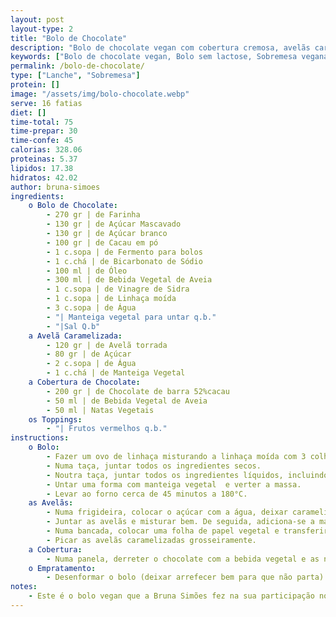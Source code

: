 ```yaml
---
layout: post
layout-type: 2
title: "Bolo de Chocolate"
description: "Bolo de chocolate vegan com cobertura cremosa, avelãs caramelizadas e frutos vermelhos"
keywords: ["Bolo de chocolate vegan, Bolo sem lactose, Sobremesa vegana, Como fazer bolo vegano com avelãs caramelizadas, Bolo sem ovos e sem leite com chocolate e frutos vermelhos, Receita de sobremesa vegana saudável e deliciosa, Sobremesa sem ingredientes de origem animal, Cobertura de chocolate vegano, Sobremesa vegana para festas, Bolo com linhaça como substituto de ovo"]
permalink: /bolo-de-chocolate/
type: ["Lanche", "Sobremesa"]
protein: []
image: "/assets/img/bolo-chocolate.webp"
serve: 16 fatias
diet: []
time-total: 75
time-prepar: 30 
time-confe: 45 
calorias: 328.06
proteinas: 5.37
lipidos: 17.38
hidratos: 42.02
author: bruna-simoes
ingredients:
    o Bolo de Chocolate:
        - 270 gr | de Farinha 
        - 130 gr | de Açúcar Mascavado 
        - 130 gr | de Açúcar branco 
        - 100 gr | de Cacau em pó 
        - 1 c.sopa | de Fermento para bolos 
        - 1 c.chá | de Bicarbonato de Sódio
        - 100 ml | de Óleo 
        - 300 ml | de Bebida Vegetal de Aveia 
        - 1 c.sopa | de Vinagre de Sidra 
        - 1 c.sopa | de Linhaça moída
        - 3 c.sopa | de Água
        - "| Manteiga vegetal para untar q.b."
        - "|Sal Q.b"
    a Avelã Caramelizada:
        - 120 gr | de Avelã torrada 
        - 80 gr | de Açúcar
        - 2 c.sopa | de Água
        - 1 c.chá | de Manteiga Vegetal 
    a Cobertura de Chocolate:
        - 200 gr | de Chocolate de barra 52%cacau 
        - 50 ml | de Bebida Vegetal de Aveia 
        - 50 ml | Natas Vegetais 
    os Toppings:
        - "| Frutos vermelhos q.b."
instructions:
    o Bolo:
        - Fazer um ovo de linhaça misturando a linhaça moída com 3 colheres de sopa de água e deixar repousar durante 5 minutas até obter uma textura gelatinosa. 
        - Numa taça, juntar todos os ingredientes secos.
        - Noutra taça, juntar todos os ingredientes líquidos, incluindo o ovo de linhaça. Depois de bem misturado, juntar os líquidos aos secos e misturar levemente até obter uma textura homogénea.
        - Untar uma forma com manteiga vegetal  e verter a massa.
        - Levar ao forno cerca de 45 minutos a 180°C. 
    as Avelãs:
        - Numa frigideira, colocar o açúcar com a água, deixar caramelizar envolvendo sempre muito bem para que o caramelo não torre.
        - Juntar as avelãs e misturar bem. De seguida, adiciona-se a manteiga e mexe-se bem.
        - Numa bancada, colocar uma folha de papel vegetal e transferir o preparado das avelãs, espalhando bem para que arrefeça.
        - Picar as avelãs caramelizadas grosseiramente.
    a Cobertura:
        - Numa panela, derreter o chocolate com a bebida vegetal e as natas até obter um creme homogéneo e brilhante.
    o Empratamento:
        - Desenformar o bolo (deixar arrefecer bem para que não parta) e cobrir o bolo com o chocolate, juntar as avelãs caramelizadas por cima e os frutos vermelhos.
notes:
    - Este é o bolo vegan que a Bruna Simões fez na sua participação no marsterchef. Receita original está disponivel no [site da rtp](https://media.rtp.pt/masterchef/memoria-de-chocolate-vegan/)
---
```

